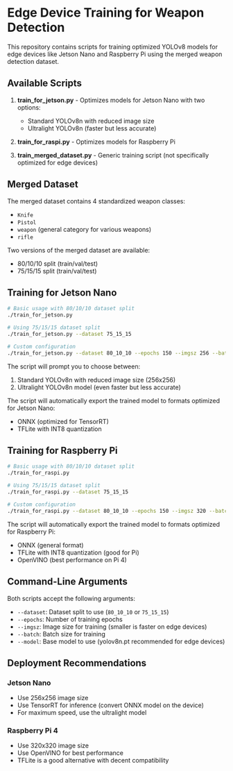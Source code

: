 # Edge Device Training for Weapon Detection

This repository contains scripts for training optimized YOLOv8 models for edge devices like Jetson Nano and Raspberry Pi using the merged weapon detection dataset.

## Available Scripts

1. **train_for_jetson.py** - Optimizes models for Jetson Nano with two options:
   - Standard YOLOv8n with reduced image size
   - Ultralight YOLOv8n (faster but less accurate)

2. **train_for_raspi.py** - Optimizes models for Raspberry Pi

3. **train_merged_dataset.py** - Generic training script (not specifically optimized for edge devices)

## Merged Dataset

The merged dataset contains 4 standardized weapon classes:
- `Knife`
- `Pistol`
- `weapon` (general category for various weapons)
- `rifle`

Two versions of the merged dataset are available:
- 80/10/10 split (train/val/test)
- 75/15/15 split (train/val/test)

## Training for Jetson Nano

```bash
# Basic usage with 80/10/10 dataset split
./train_for_jetson.py

# Using 75/15/15 dataset split
./train_for_jetson.py --dataset 75_15_15

# Custom configuration
./train_for_jetson.py --dataset 80_10_10 --epochs 150 --imgsz 256 --batch 8 --model yolov8n.pt
```

The script will prompt you to choose between:
1. Standard YOLOv8n with reduced image size (256x256)
2. Ultralight YOLOv8n model (even faster but less accurate)

The script will automatically export the trained model to formats optimized for Jetson Nano:
- ONNX (optimized for TensorRT)
- TFLite with INT8 quantization

## Training for Raspberry Pi

```bash
# Basic usage with 80/10/10 dataset split
./train_for_raspi.py

# Using 75/15/15 dataset split
./train_for_raspi.py --dataset 75_15_15

# Custom configuration
./train_for_raspi.py --dataset 80_10_10 --epochs 150 --imgsz 320 --batch 8 --model yolov8n.pt
```

The script will automatically export the trained model to formats optimized for Raspberry Pi:
- ONNX (general format)
- TFLite with INT8 quantization (good for Pi)
- OpenVINO (best performance on Pi 4)

## Command-Line Arguments

Both scripts accept the following arguments:

- `--dataset`: Dataset split to use (`80_10_10` or `75_15_15`)
- `--epochs`: Number of training epochs
- `--imgsz`: Image size for training (smaller is faster on edge devices)
- `--batch`: Batch size for training
- `--model`: Base model to use (yolov8n.pt recommended for edge devices)

## Deployment Recommendations

### Jetson Nano
- Use 256x256 image size
- Use TensorRT for inference (convert ONNX model on the device)
- For maximum speed, use the ultralight model

### Raspberry Pi 4
- Use 320x320 image size
- Use OpenVINO for best performance
- TFLite is a good alternative with decent compatibility 